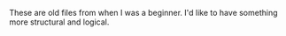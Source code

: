 These are old files from when I was a beginner. I'd like to have something more structural and logical. 
